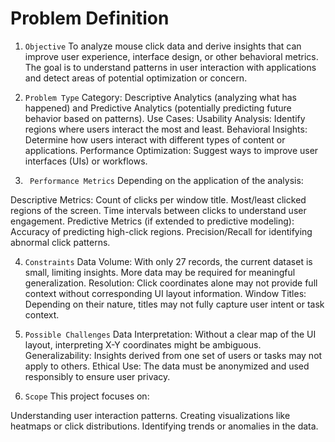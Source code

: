 # Problem Definition

01. `Objective`
To analyze mouse click data and derive insights that can improve user experience, interface design, or other behavioral metrics. The goal is to understand patterns in user interaction with applications and detect areas of potential optimization or concern.

02. `Problem Type`
Category: Descriptive Analytics (analyzing what has happened) and Predictive Analytics (potentially predicting future behavior based on patterns).
Use Cases:
Usability Analysis: Identify regions where users interact the most and least.
Behavioral Insights: Determine how users interact with different types of content or applications.
Performance Optimization: Suggest ways to improve user interfaces (UIs) or workflows.

03. ` Performance Metrics`
Depending on the application of the analysis:

Descriptive Metrics:
Count of clicks per window title.
Most/least clicked regions of the screen.
Time intervals between clicks to understand user engagement.
Predictive Metrics (if extended to predictive modeling):
Accuracy of predicting high-click regions.
Precision/Recall for identifying abnormal click patterns.

04. `Constraints`
Data Volume: With only 27 records, the current dataset is small, limiting insights. More data may be required for meaningful generalization.
Resolution: Click coordinates alone may not provide full context without corresponding UI layout information.
Window Titles: Depending on their nature, titles may not fully capture user intent or task context.

05. `Possible Challenges`
Data Interpretation: Without a clear map of the UI layout, interpreting X-Y coordinates might be ambiguous.
Generalizability: Insights derived from one set of users or tasks may not apply to others.
Ethical Use: The data must be anonymized and used responsibly to ensure user privacy.

06. `Scope`
This project focuses on:

Understanding user interaction patterns.
Creating visualizations like heatmaps or click distributions.
Identifying trends or anomalies in the data.
